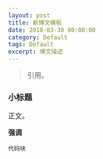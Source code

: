 ```yaml
---
layout: post
title: 新博文模板
date: 2018-03-30 00:00:00
category: Default
tags: Default
excerpt: 博文描述
---
```


> 引用。

### 小标题

正文。

**强调**

```
代码块
```
